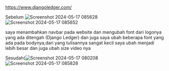 https://www.djangoledger.com/

Sebelum
![Screenshot 2024-05-17 085628](https://github.com/wihdatunnajiah/Re-desain-website/assets/147900280/7f8a6925-7249-4ed2-a975-63739a2494b7)
![Screenshot 2024-05-17 085652](https://github.com/wihdatunnajiah/Re-desain-website/assets/147900280/6cd6fee1-831f-4fc8-b5d6-3b2ce28621ee)


saya menambahkan navbar pada website dan mengubah font dari logonya yang ada ditengah (Django Ledger) dan juga saya ubah beberapa font yang ada pada bodynya,dari yang tulisannya sangat kecil saya ubah menjadi lebih besar dan juga ubah size video nya

Sesudah(![Screenshot 2024-05-17 080208](https://github.com/wihdatunnajiah/Re-desain-website/assets/147900280/cdf08ebc-4b48-44c3-bbb6-ce353f30c69b)
![Screenshot 2024-05-17 085828](https://github.com/wihdatunnajiah/Re-desain-website/assets/147900280/26ff2871-b303-4b9c-a9be-9d9d305cfeca)


